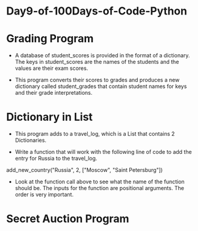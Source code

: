 # Day9-of-100Days-of-Code-Python
# Grading Program
* A database of student_scores is provided in the format of a dictionary. The keys in student_scores are the names of the students and the values are their exam scores.

* This program converts their scores to grades and produces a new dictionary called student_grades that contain student names for keys and their grade interpretations.

# Dictionary in List
* This program adds to a travel_log, which is a List that contains 2 Dictionaries.

* Write a function that will work with the following line of code to add the entry for Russia to the travel_log.

add_new_country("Russia", 2, ["Moscow", "Saint Petersburg"])
* Look at the function call above to see what the name of the function should be. The inputs for the function are positional arguments. The order is very important.

# Secret Auction Program
